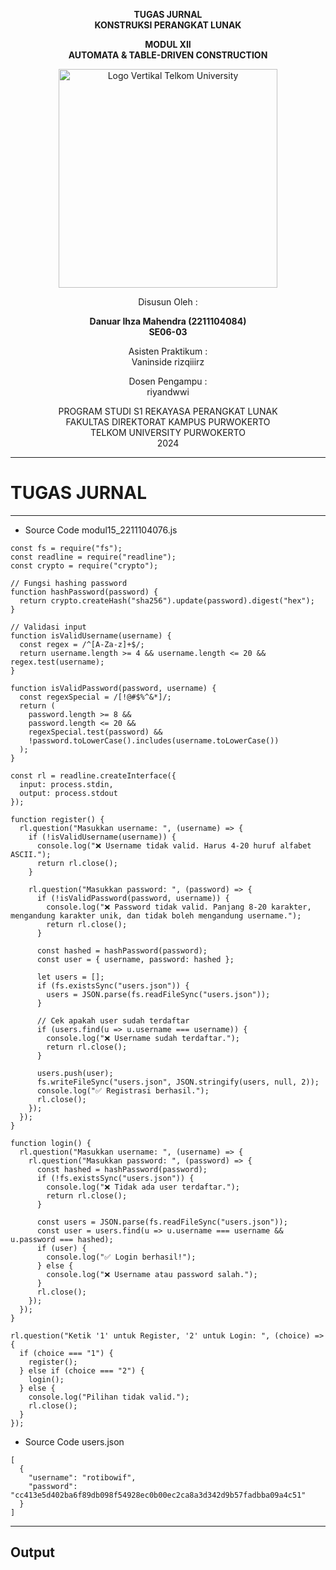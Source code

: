 <div align="center">

**TUGAS JURNAL**  
**KONSTRUKSI PERANGKAT LUNAK**

**MODUL XII**  
**AUTOMATA & TABLE-DRIVEN CONSTRUCTION**

<img src="https://github.com/user-attachments/assets/637271ab-0240-4561-a7a6-04cb1169f636" alt="Logo Vertikal Telkom University" width="350"/>

Disusun Oleh :

**Danuar Ihza Mahendra (2211104084)**  
**SE06-03**

Asisten Praktikum :  
Vaninside
rizqiiirz

Dosen Pengampu :  
riyandwwi

PROGRAM STUDI S1 REKAYASA PERANGKAT LUNAK  
FAKULTAS DIREKTORAT KAMPUS PURWOKERTO  
TELKOM UNIVERSITY PURWOKERTO  
2024

</div>

---

# TUGAS JURNAL
---
- Source Code modul15_2211104076.js
```
const fs = require("fs");
const readline = require("readline");
const crypto = require("crypto");

// Fungsi hashing password
function hashPassword(password) {
  return crypto.createHash("sha256").update(password).digest("hex");
}

// Validasi input
function isValidUsername(username) {
  const regex = /^[A-Za-z]+$/;
  return username.length >= 4 && username.length <= 20 && regex.test(username);
}

function isValidPassword(password, username) {
  const regexSpecial = /[!@#$%^&*]/;
  return (
    password.length >= 8 &&
    password.length <= 20 &&
    regexSpecial.test(password) &&
    !password.toLowerCase().includes(username.toLowerCase())
  );
}

const rl = readline.createInterface({
  input: process.stdin,
  output: process.stdout
});

function register() {
  rl.question("Masukkan username: ", (username) => {
    if (!isValidUsername(username)) {
      console.log("❌ Username tidak valid. Harus 4-20 huruf alfabet ASCII.");
      return rl.close();
    }

    rl.question("Masukkan password: ", (password) => {
      if (!isValidPassword(password, username)) {
        console.log("❌ Password tidak valid. Panjang 8-20 karakter, mengandung karakter unik, dan tidak boleh mengandung username.");
        return rl.close();
      }

      const hashed = hashPassword(password);
      const user = { username, password: hashed };

      let users = [];
      if (fs.existsSync("users.json")) {
        users = JSON.parse(fs.readFileSync("users.json"));
      }

      // Cek apakah user sudah terdaftar
      if (users.find(u => u.username === username)) {
        console.log("❌ Username sudah terdaftar.");
        return rl.close();
      }

      users.push(user);
      fs.writeFileSync("users.json", JSON.stringify(users, null, 2));
      console.log("✅ Registrasi berhasil.");
      rl.close();
    });
  });
}

function login() {
  rl.question("Masukkan username: ", (username) => {
    rl.question("Masukkan password: ", (password) => {
      const hashed = hashPassword(password);
      if (!fs.existsSync("users.json")) {
        console.log("❌ Tidak ada user terdaftar.");
        return rl.close();
      }

      const users = JSON.parse(fs.readFileSync("users.json"));
      const user = users.find(u => u.username === username && u.password === hashed);
      if (user) {
        console.log("✅ Login berhasil!");
      } else {
        console.log("❌ Username atau password salah.");
      }
      rl.close();
    });
  });
}

rl.question("Ketik '1' untuk Register, '2' untuk Login: ", (choice) => {
  if (choice === "1") {
    register();
  } else if (choice === "2") {
    login();
  } else {
    console.log("Pilihan tidak valid.");
    rl.close();
  }
});
```

- Source Code users.json
```
[
  {
    "username": "rotibowif",
    "password": "cc413e5d402ba6f89db098f54928ec0b00ec2ca8a3d342d9b57fadbba09a4c51"
  }
]
```
---
**Output**
---
